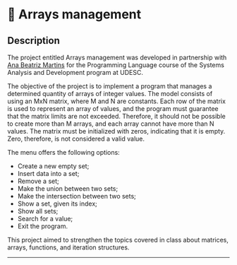 <h1>📁 Arrays management</h1>

<h2>Description</h2>

The project entitled Arrays management was developed in partnership with [Ana Beatriz Martins](https://github.com/anatrizms) for the Programming Language course of the Systems Analysis and Development program at UDESC.

The objective of the project is to implement a program that manages a determined quantity of arrays of integer values. The model consists of using an MxN matrix, where M and N are constants. Each row of the matrix is used to represent an array of values, and the program must guarantee that the matrix limits are not exceeded. Therefore, it should not be possible to create more than M arrays, and each array cannot have more than N values. The matrix must be initialized with zeros, indicating that it is empty. Zero, therefore, is not considered a valid value.

The menu offers the following options:

- Create a new empty set;
- Insert data into a set;
- Remove a set;
- Make the union between two sets;
- Make the intersection between two sets;
- Show a set, given its index;
- Show all sets;
- Search for a value;
- Exit the program.

This project aimed to strengthen the topics covered in class about matrices, arrays, functions, and iteration structures.

-----------------------------------------------------------------------------------------------------------------------------------------------------------------------
